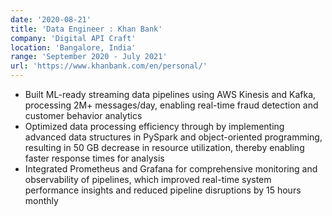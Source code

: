 ```yaml
---
date: '2020-08-21'
title: 'Data Engineer : Khan Bank'
company: 'Digital API Craft'
location: 'Bangalore, India'
range: 'September 2020 - July 2021'
url: 'https://www.khanbank.com/en/personal/'
---
```


- Built ML-ready streaming data pipelines using AWS Kinesis and Kafka, processing 2M+ messages/day, enabling real-time fraud detection and customer behavior analytics
- Optimized data processing efficiency through by implementing advanced data structures in PySpark and object-oriented programming, resulting in 50 GB decrease in resource utilization, thereby enabling faster response times for analysis
- Integrated Prometheus and Grafana for comprehensive monitoring and observability of pipelines, which improved real-time system performance insights and reduced pipeline disruptions by 15 hours monthly
